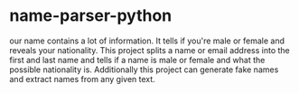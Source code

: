 # name-parser-python
our name contains a lot of information. It tells if you're male or female and reveals your nationality. This project splits a name or email address into the first and last name and tells if a name is male or female and what the possible nationality is. Additionally this project can generate fake names and extract names from any given text.

